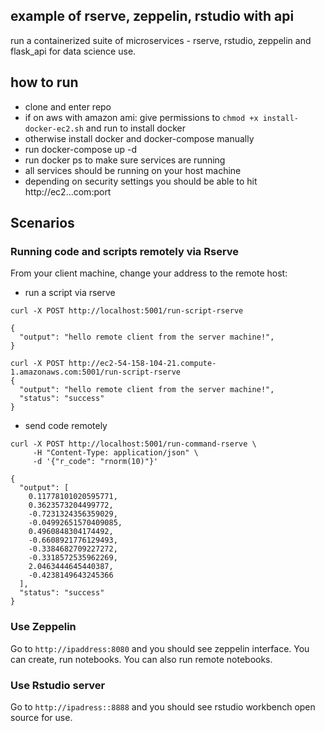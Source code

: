 ## example of rserve, zeppelin, rstudio with api

run a containerized suite of microservices - rserve, rstudio, zeppelin and flask_api for data science use. 

## how to run

- clone and enter repo 
- if on aws with amazon ami: give permissions to `chmod +x install-docker-ec2.sh` and run to install docker
- otherwise install docker and docker-compose manually
- run docker-compose up -d
- run docker ps to make sure services are running
- all services should be running on your host machine
- depending on security settings you should be able to hit http://ec2...com:port

## Scenarios

### Running code and scripts remotely via Rserve
From your client machine, change your address to the remote host:

- run a script via rserve
```
curl -X POST http://localhost:5001/run-script-rserve 

{
  "output": "hello remote client from the server machine!",
}

curl -X POST http://ec2-54-158-104-21.compute-1.amazonaws.com:5001/run-script-rserve 
{
  "output": "hello remote client from the server machine!",
  "status": "success"
}

```

- send code remotely
```
curl -X POST http://localhost:5001/run-command-rserve \
     -H "Content-Type: application/json" \
     -d '{"r_code": "rnorm(10)"}'

{
  "output": [
    0.11778101020595771,
    0.3623573204499772,
    -0.7231324356359029,
    -0.04992651570409085,
    0.4960848304174492,
    -0.6608921776129493,
    -0.3384682709227272,
    -0.3318572535962269,
    2.0463444645440387,
    -0.4238149643245366
  ],
  "status": "success"
}

```

### Use Zeppelin

Go to `http://ipaddress:8080` and you should see zeppelin interface. You can create, run notebooks. You can also run remote notebooks.

### Use Rstudio server

Go to `http://ipadress::8888` and you should see rstudio workbench open source for use.